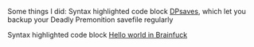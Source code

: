 
Some things I did:
Syntax highlighted code block
[DPsaves](https://github.com/kwdrt/DPsaves), which let you backup your Deadly Premonition savefile regularly

Syntax highlighted code block
[Hello world in Brainfuck](https://github.com/kwdrt/HelloWorldBF)
